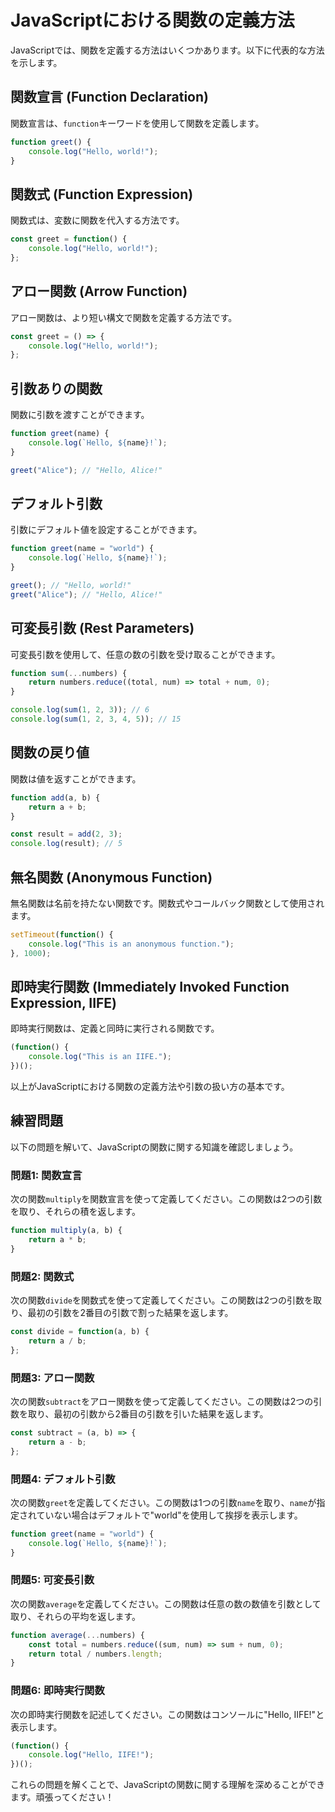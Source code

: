 # JavaScriptにおける関数の定義方法

JavaScriptでは、関数を定義する方法はいくつかあります。以下に代表的な方法を示します。

## 関数宣言 (Function Declaration)

関数宣言は、`function`キーワードを使用して関数を定義します。

```javascript
function greet() {
    console.log("Hello, world!");
}
```

## 関数式 (Function Expression)

関数式は、変数に関数を代入する方法です。

```javascript
const greet = function() {
    console.log("Hello, world!");
};
```

## アロー関数 (Arrow Function)

アロー関数は、より短い構文で関数を定義する方法です。

```javascript
const greet = () => {
    console.log("Hello, world!");
};
```

## 引数ありの関数

関数に引数を渡すことができます。

```javascript
function greet(name) {
    console.log(`Hello, ${name}!`);
}

greet("Alice"); // "Hello, Alice!"
```

## デフォルト引数

引数にデフォルト値を設定することができます。

```javascript
function greet(name = "world") {
    console.log(`Hello, ${name}!`);
}

greet(); // "Hello, world!"
greet("Alice"); // "Hello, Alice!"
```

## 可変長引数 (Rest Parameters)

可変長引数を使用して、任意の数の引数を受け取ることができます。

```javascript
function sum(...numbers) {
    return numbers.reduce((total, num) => total + num, 0);
}

console.log(sum(1, 2, 3)); // 6
console.log(sum(1, 2, 3, 4, 5)); // 15
```

## 関数の戻り値

関数は値を返すことができます。

```javascript
function add(a, b) {
    return a + b;
}

const result = add(2, 3);
console.log(result); // 5
```

## 無名関数 (Anonymous Function)

無名関数は名前を持たない関数です。関数式やコールバック関数として使用されます。

```javascript
setTimeout(function() {
    console.log("This is an anonymous function.");
}, 1000);
```

## 即時実行関数 (Immediately Invoked Function Expression, IIFE)

即時実行関数は、定義と同時に実行される関数です。

```javascript
(function() {
    console.log("This is an IIFE.");
})();
```

以上がJavaScriptにおける関数の定義方法や引数の扱い方の基本です。

## 練習問題

以下の問題を解いて、JavaScriptの関数に関する知識を確認しましょう。

### 問題1: 関数宣言

次の関数`multiply`を関数宣言を使って定義してください。この関数は2つの引数を取り、それらの積を返します。

```javascript
function multiply(a, b) {
    return a * b;
}
```

### 問題2: 関数式

次の関数`divide`を関数式を使って定義してください。この関数は2つの引数を取り、最初の引数を2番目の引数で割った結果を返します。

```javascript
const divide = function(a, b) {
    return a / b;
};
```

### 問題3: アロー関数

次の関数`subtract`をアロー関数を使って定義してください。この関数は2つの引数を取り、最初の引数から2番目の引数を引いた結果を返します。

```javascript
const subtract = (a, b) => {
    return a - b;
};
```

### 問題4: デフォルト引数

次の関数`greet`を定義してください。この関数は1つの引数`name`を取り、`name`が指定されていない場合はデフォルトで"world"を使用して挨拶を表示します。

```javascript
function greet(name = "world") {
    console.log(`Hello, ${name}!`);
}
```

### 問題5: 可変長引数

次の関数`average`を定義してください。この関数は任意の数の数値を引数として取り、それらの平均を返します。

```javascript
function average(...numbers) {
    const total = numbers.reduce((sum, num) => sum + num, 0);
    return total / numbers.length;
}
```

### 問題6: 即時実行関数

次の即時実行関数を記述してください。この関数はコンソールに"Hello, IIFE!"と表示します。

```javascript
(function() {
    console.log("Hello, IIFE!");
})();
```

これらの問題を解くことで、JavaScriptの関数に関する理解を深めることができます。頑張ってください！